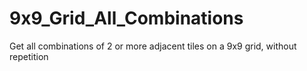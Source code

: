 # 9x9_Grid_All_Combinations
Get all combinations of 2 or more adjacent tiles on a 9x9 grid, without repetition
